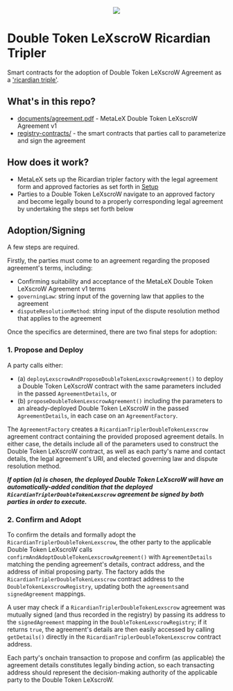 <p align="center">
  <img src="https://pbs.twimg.com/media/GIZRzEIXcAADT9j.png"/>
</p>

# Double Token LeXscroW Ricardian Tripler

Smart contracts for the adoption of Double Token LeXscroW Agreement as a ['ricardian triple'](https://financialcryptography.com/mt/archives/001556.html). 

## What's in this repo?

- [documents/agreement.pdf](documents/agreement.pdf) - MetaLeX Double Token LeXscroW Agreement v1 
- [registry-contracts/](registry-contracts/) - the smart contracts that parties call to parameterize and sign the agreement 

## How does it work?

- MetaLeX sets up the Ricardian tripler factory with the legal agreement form and approved factories as set forth in [Setup](https://github.com/MetaLex-Tech/RicardianTriplerDoubleTokenLeXscroW/tree/main/registry-contracts#setup)
- Parties to a Double Token LeXscroW navigate to an approved factory and become legally bound to a properly corresponding legal agreement by undertaking the steps set forth below

## Adoption/Signing

A few steps are required.

Firstly, the parties must come to an agreement regarding the proposed agreement's terms, including:
- Confirming suitability and acceptance of the MetaLeX Double Token LeXscroW Agreement v1 terms 
- `governingLaw`: string input of the governing law that applies to the agreement 
- `disputeResolutionMethod`: string input of the dispute resolution method that applies to the agreement


Once the specifics are determined, there are two final steps for adoption:

### 1. Propose and Deploy  

A party calls either:
* (a) `deployLexscrowAndProposeDoubleTokenLexscrowAgreement()` to deploy a Double Token LeXscroW contract with the same parameters included in the passed `AgreementDetails`, or
* (b) `proposeDoubleTokenLexscrowAgreement()` including the parameters to an already-deployed Double Token LeXscroW in the passed `AgreementDetails`, in each case on an `AgreementFactory`.
  
The `AgreementFactory` creates a `RicardianTriplerDoubleTokenLexscrow` agreement contract containing the provided proposed agreement details. In either case, the details include all of the parameters used to construct the Double Token LeXscroW contract, as well as each party's name and contact details, the legal agreement's URI, and elected governing law and dispute resolution method.

***If option (a) is chosen, the deployed Double Token LeXscroW will have an automatically-added condition that the deployed `RicardianTriplerDoubleTokenLexscrow` agreement be signed by both parties in order to execute.***

### 2. Confirm and Adopt

To confirm the details and formally adopt the `RicardianTriplerDoubleTokenLexscrow`, the other party to the applicable Double Token LeXscroW calls `confirmAndAdoptDoubleTokenLexscrowAgreement()` with `AgreementDetails` matching the pending agreement's details, contract address, and the address of initial proposing party. The factory adds the `RicardianTriplerDoubleTokenLexscrow` contract address to the `DoubleTokenLexscrowRegistry`, updating both the `agreements`and `signedAgreement` mappings.

A user may check if a `RicardianTriplerDoubleTokenLexscrow` agreement was mutually signed (and thus recorded in the registry) by passing its address to the `signedAgreement` mapping in the `DoubleTokenLexscrowRegistry`; if it returns `true`, the agreement's details are then easily accessed by calling `getDetails()` directly in the `RicardianTriplerDoubleTokenLexscrow` contract address.
  
Each party's onchain transaction to propose and confirm (as applicable) the agreement details constitutes legally binding action, so each transacting address should represent the decision-making authority of the applicable party to the Double Token LeXscroW.




